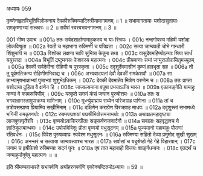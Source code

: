 अध्यायः 059

कृष्णेनाहृतविभूतिविलोकनाय देवकीरुक्मिण्यादिस्त्रीणामागमनम् ॥ 1 ॥ सभामागतायाः यशोदासुतायाः रामकृष्णाभ्यां सत्कारः ॥ 2 ॥ सर्वेषां स्वस्वभवनगमनम् ॥ 3 ॥

001	भीष्म उवाच ॥
001a	ततः सर्वदशार्हाणामाहुकस्य च याः स्त्रियः ।
001c	नन्दगोपस्य महिषी यशोदा लोकविश्रुता ॥
002a	रेवती च महाभागा रुक्मिणी च पत्रिव्रता ।
002c	सत्या जाम्बवती चोभे गान्धारी शिंशुमापि च ॥
003a	विशोका लक्षणा चापि सुमित्रा केतुमा तथा ।
003c	वासुदेवमहिष्योऽन्याः श्रिया सार्धं ययुस्तदा ॥
004a	विभूतिं द्रष्टुमनसः केशवस्य महात्मनः ।
004c	प्रीयमाणाः सभां जग्मुरालोकयितुमच्युतम् ॥
005a	देवकी सर्वदेवीनां रोहिणी च पुरस्कृता ।
005c	ददृशुर्देवमासीनं कृष्णं हलभृता सह ॥
006a	तौ तु पूर्वमतिक्रम्य रोहिणीमभिवाद्य च ।
006c	अभ्यवादयतां देवौ देवकीं रामकेशवौ ॥
007a	सा ताभ्यामृषभाक्षाभ्यां पुत्राभ्यां शुशुभेऽधिकम् ।
007c	देवकी देवमातेव मित्रेण वरुणेन च ॥
008a	ततः प्राप्ता यशोदाया दुहिता वै क्षणेन हि ।
008c	जाज्वल्यमाना वपुषा प्रभयाऽतीव भारत ॥
009a	एकानङ्गेति यामाहुः कन्यां वै कामरूपिणीम् ।
009c	यत्कृते सगणं कंसं जघान पुरुषोत्तमः ॥
010a	ततः स भगवान्रामस्तामुपाक्रम्य भामिनाम् ।
010c	मूर्ध्न्युपाघ्राय सव्येन परिजग्राह पाणिना ॥
011a	तां च तत्रोपसम्प्राप्य प्रियामिव सखीमिमाम् ।
011c	दक्षिणेन कराग्रेण पिरजग्राह माधवः ॥
012a	ददृशुस्तां सभामध्ये भगिनीं रामकृष्णयोः ।
012c	रुक्मपद्मशयां पद्मश्रीमिवोत्तमनाभयोः ॥
013a	अथाक्षतमहावृष्ट्या लाजपुष्पघृतैरपि ।
013c	वृष्णयोऽवाकिरन्प्रीताः सङ्कर्षणजनार्दनौ ॥
014a	सबालाः सहवृद्धाश्च ये ज्ञातिकुलबान्धवाः ।
014c	उपोपविविशुः प्रीता वृष्णयो मधुसूदनम् ॥
015a	पूज्यमानो महाबाहुः पौराणां रतिवर्धनः ।
015c	विवेश पुरुषव्याघ्रः स्ववेश्म मधुसूदनः ॥
016a	रुक्मिण्या सहितो देव्या प्रमुमोद सुखी सुखम् ।
016c	अनन्तरं च सत्याया जाम्बवत्याश्च भारत ॥
017a	सर्वासां च यदुश्रेष्ठो गेहे गेहे विहारवान् ।
017c	जगाम च हृषीकेशो रुक्मिण्याः सदनं पुनः ॥
018a	एष तात महाबाहो विजयः शार्ङ्गधन्वनः ।
018c	एतदर्थं च जन्माहुर्मानुषेषु महात्मनः ॥ ॥

इति श्रीमन्महाभारते सभापर्वणि अर्घाहरणपर्वणि एकोनषष्टितमोऽध्यायः ॥ 59 ॥
